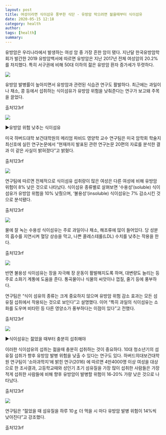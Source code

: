 ```yaml
---
layout: post
title: 여성이라면 식이섬유 풍부한 식단 - 유방암 막으려면 젊을때부터 식이섬유
date: 2020-05-15 12:18
category: health
author: 
tags: [health]
summary: 
---
```



유방암은 우리나라에서 발생하는 여성 암 중 가장 흔한 암이 됐다. 지난달 한국유방암학회가 발간한 2019 유방암백서에 따르면 유방암은 지난 2017년 전체 여성암의 20.2%를 차지했다. 특히 서구권에 비해 50대 이하의 젊은 유방암 환자 증가세가 뚜렷하다.  

  

  

![](https://img1.daumcdn.net/thumb/R720x0/?fname=https%3A%2F%2Ft1.daumcdn.net%2Fliveboard%2Frealfood%2Fcd319e72cd4d402fba264ec6b86af602.jpg)

유방암 발병률이 높아지면서 유방암과 관련된 식습관 연구도 활발하다. 최근에는 과일이나 채소, 콩 등에서 섭취하는 식이섬유가 유방암 위험을 낮춰준다는 연구가 보고돼 주목을 끌었다.  

출처123rf

![](https://img1.daumcdn.net/thumb/R720x0/?fname=https%3A%2F%2Ft1.daumcdn.net%2Fliveboard%2Frealfood%2Fa28bb5361d0e4563badfcc7a29b539cd.JPG)

▶유방암 위험 낮추는 식이섬유  
  
미국 하버드대학 보건대학원의 메리엄 파비드 영양학 교수 연구팀은 미국 암학회 학술지 최신호에 실린 연구논문에서 “현재까지 발표된 관련 연구논문 20편의 자료를 분석한 결과 이 같은 사실이 밝혀졌다”고 밝혔다.  

출처123rf

![](https://img1.daumcdn.net/thumb/R720x0/?fname=https%3A%2F%2Ft1.daumcdn.net%2Fliveboard%2Frealfood%2F093a7b4ae6bd45af8c64050673a98285.JPG)

연구팀에 따르면 전체적으로 식이섬유 섭취량이 많은 여성은 다른 여성에 비해 유방암 위험이 8% 낮은 것으로 나타났다. 식이섬유 종류별로 살펴보면 ‘수용성’(soluble) 식이섬유가 유방암 위험을 10% 낮췄으며, ‘불용성’(insoluble) 식이섬유는 7% 감소시킨 것으로 분석됐다.  

출처123rf

![](https://img1.daumcdn.net/thumb/R720x0/?fname=https%3A%2F%2Ft1.daumcdn.net%2Fliveboard%2Frealfood%2F989d5f8836c743dda28fe0bf4d06a9ee.JPG)

물에 잘 녹는 수용성 식이섬유는 주로 과일이나 채소, 해조류에 많이 들어있다. 당 성분의 흡수를 지연시켜 혈당 상승을 막고, 나쁜 콜레스테롤(LDL) 수치를 낮추는 작용을 한다.  

출처123rf

![](https://img1.daumcdn.net/thumb/R720x0/?fname=https%3A%2F%2Ft1.daumcdn.net%2Fliveboard%2Frealfood%2Fda72e5322e014e9f9ed59b63e9d23fcd.JPG)

반면 불용성 식이섬유는 장을 자극해 장 운동이 활발해지도록 하며, 대변량도 늘리는 등 주로 소화기 계통에 도움을 준다. 통곡물이나 식물의 씨앗이나 껍질, 줄기 등에 풍부하다.  
  
연구팀은 “식이 섬유의 종류는 크게 중요하지 않으며 유방암 위험 감소 효과는 모든 섬유질 섭취에서 작용되는 것으로 보인다”고 설명했다. 이어 “특히 과일의 식이섬유는 소화를 도우며 비타민 등 다른 영양소가 풍부하다는 이점이 있다”고 전했다.  

출처123rf

![](https://img1.daumcdn.net/thumb/R720x0/?fname=https%3A%2F%2Ft1.daumcdn.net%2Fliveboard%2Frealfood%2F3125c0d7887744bda12c8c4a9d86d536.jpg)

▶식이섬유는 젊었을 때부터 충분히 섭취해야  
  
이러한 식이섬유의 섭취는 젊을때 충분히 섭취하는 것이 중요하다. 10대 청소년기의 섬유질 섭취가 향후 유방암 발병 위험을 낮출 수 있다는 연구도 있다. 하버드의대보건대학원 연구팀이 ‘소아과학지’에 밝힌 연구(2016) 에 따르면 4만4000명 이상 여성을 대상으로 한 조사결과, 고등학교때와 성인기 초기 섬유질을 가장 많이 섭취한 사람들은 가장 적게 섭취한 사람들에 비해 향후 유방암이 발병할 위험이 16-20% 가량 낮은 것으로 나타났다.  

출처123rf

![](https://img1.daumcdn.net/thumb/R720x0/?fname=https%3A%2F%2Ft1.daumcdn.net%2Fliveboard%2Frealfood%2F7b16d015dbdb48c3b32607368db0ff22.JPG)

연구팀은 “젊었을 때 섬유질을 하루 10ｇ 더 먹을 시 마다 유방암 발병 위험이 14%씩 낮아진다”고 강조했다.  

출처123rf